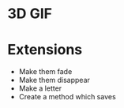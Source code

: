 # 3D GIF

# Extensions
+ Make them fade
+ Make them disappear
+ Make a letter
+ Create a method which saves